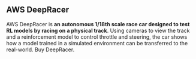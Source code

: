 ## AWS DeepRacer

AWS DeepRacer is **an autonomous 1/18th scale race car designed to test RL models by racing on a physical track**. Using cameras to view the track and a reinforcement model to control throttle and steering, the car shows how a model trained in a simulated environment can be transferred to the real-world. Buy DeepRacer.
